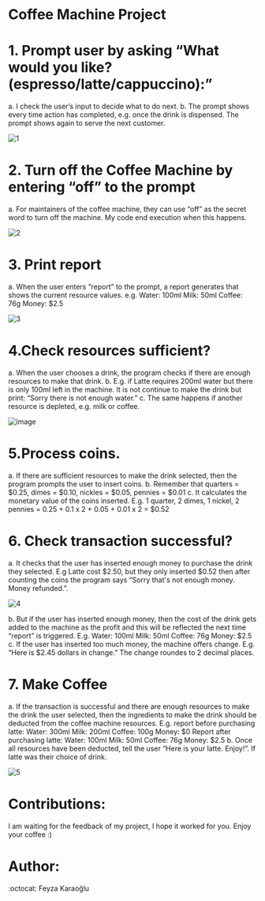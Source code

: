 # Coffee Machine Project


# 1. Prompt user by asking “What would you like? (espresso/latte/cappuccino):”
 a. I check the user’s input to decide what to do next.
 b. The prompt shows every time action has completed, e.g. once the drink is
dispensed. The prompt shows again to serve the next customer.

![1](https://github.com/FeyzaKaraoglu/CoffeeMachine/assets/158828423/dc64aea6-4bae-49a8-ae92-318bbe5490a1)

# 2. Turn off the Coffee Machine by entering “off” to the prompt
 a. For maintainers of the coffee machine, they can use “off” as the secret word to turn off
the machine. My code end execution when this happens.

![2](https://github.com/FeyzaKaraoglu/CoffeeMachine/assets/158828423/c45cdb9a-876b-46c7-bb33-80a5528bced5)

 # 3. Print report
 a. When the user enters “report” to the prompt, a report  generates that shows
the current resource values. e.g.
Water: 100ml
Milk: 50ml
Coffee: 76g
Money: $2.5

![3](https://github.com/FeyzaKaraoglu/CoffeeMachine/assets/158828423/e318dae2-971f-4fa3-a603-7ced4087d610)

# 4.Check resources sufficient?
a. When the user chooses a drink, the program checks if there are enough
resources to make that drink.
b. E.g. if Latte requires 200ml water but there is only 100ml left in the machine. It is
not continue to make the drink but print: “Sorry there is not enough water.”
c. The same happens if another resource is depleted, e.g. milk or coffee.

![image](https://github.com/FeyzaKaraoglu/CoffeeMachine/assets/158828423/75dc115d-7c64-4690-a6a5-d088feeb0be1)



# 5.Process coins.
a. If there are sufficient resources to make the drink selected, then the program 
prompts the user to insert coins.
b. Remember that quarters = $0.25, dimes = $0.10, nickles = $0.05, pennies = $0.01
c. It calculates the monetary value of the coins inserted. E.g. 1 quarter, 2 dimes, 1 nickel, 2
pennies = 0.25 + 0.1 x 2 + 0.05 + 0.01 x 2 = $0.52

# 6. Check transaction successful?
a. It checks that the user has inserted enough money to purchase the drink they selected.
E.g Latte cost $2.50, but they only inserted $0.52 then after counting the coins the
program says “Sorry that's not enough money. Money refunded.”.

![4](https://github.com/FeyzaKaraoglu/CoffeeMachine/assets/158828423/dc56eaf0-d978-4c3b-94d9-90a2cd068394)

b. But if the user has inserted enough money, then the cost of the drink gets added to the
machine as the profit and this will be reflected the next time “report” is triggered. E.g.
Water: 100ml
Milk: 50ml
Coffee: 76g
Money: $2.5
c. If the user has inserted too much money, the machine offers change.
E.g. “Here is $2.45 dollars in change.” The change roundes to 2 decimal
places.



#  7. Make Coffee
a. If the transaction is successful and there are enough resources to make the drink the
user selected, then the ingredients to make the drink should be deducted from the
coffee machine resources.
E.g. report before purchasing latte:
Water: 300ml
Milk: 200ml
Coffee: 100g
Money: $0
Report after purchasing latte:
Water: 100ml
Milk: 50ml
Coffee: 76g
Money: $2.5
b. Once all resources have been deducted, tell the user “Here is your latte. Enjoy!”. If
latte was their choice of drink.

![5](https://github.com/FeyzaKaraoglu/CoffeeMachine/assets/158828423/76d18773-a5b6-471f-a4be-43c222a11973)


# Contributions: 
I am waiting for the feedback of my project, I hope it worked for you.
Enjoy your coffee :)

# Author:  
:octocat: Feyza Karaoğlu
